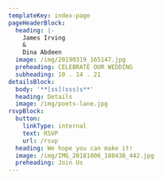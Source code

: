 ```yaml
---
templateKey: index-page
pageHeaderBlock:
  heading: |-
    James Irving
    &
    Dina Abdeen
  image: /img/20190319_165147.jpg
  preheading: CELEBRATE OUR WEDDING
  subheading: 10 . 14 . 21
detailsBlock:
  body: '**[ss](sss)s**'
  heading: Details
  image: /img/poets-lane.jpg
rsvpBlock:
  button:
    linkType: internal
    text: RSVP
    url: /rsvp
  heading: We hope you can make it!
  image: /img/IMG_20181006_180438_442.jpg
  preheading: Join Us
---
```


